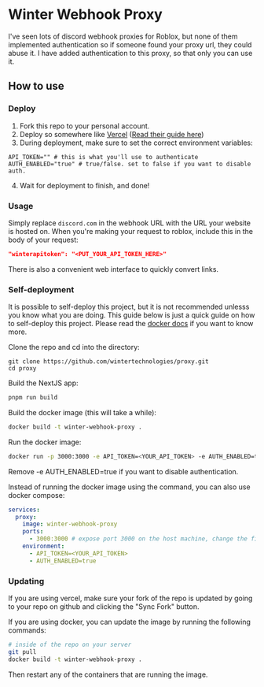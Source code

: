# Winter Webhook Proxy

I've seen lots of discord webhook proxies for Roblox, but none of them implemented
authentication so if someone found your proxy url, they could abuse it. I have
added authentication to this proxy, so that only you can use it.

## How to use

### Deploy

1. Fork this repo to your personal account.
2. Deploy so somewhere like [Vercel](https://vercel.com) ([Read their guide here](https://nextjs.org/learn-pages-router/basics/deploying-nextjs-app/deploy))
3. During deployment, make sure to set the correct environment variables:

```env
API_TOKEN="" # this is what you'll use to authenticate
AUTH_ENABLED="true" # true/false. set to false if you want to disable auth.
```

4. Wait for deployment to finish, and done!

### Usage

Simply replace `discord.com` in the webhook URL with the URL your website is hosted
on. When you're making your request to roblox, include this in the body of your request:

```json
"winterapitoken": "<PUT_YOUR_API_TOKEN_HERE>"
```

There is also a convenient web interface to quickly convert links.

### Self-deployment

It is possible to self-deploy this project, but it is not recommended unlesss you
know what you are doing. This guide below is just a quick guide on how to self-deploy
this project. Please read the [docker docs](https://docs.docker.com/get-started/overview/)
if you want to know more.

Clone the repo and cd into the directory:

```
git clone https://github.com/wintertechnologies/proxy.git
cd proxy
```

Build the NextJS app:

```bash
pnpm run build
```

Build the docker image (this will take a while):

```bash
docker build -t winter-webhook-proxy .
```

Run the docker image:

```bash
docker run -p 3000:3000 -e API_TOKEN=<YOUR_API_TOKEN> -e AUTH_ENABLED=true winter-webhook-proxy
```

Remove -e AUTH_ENABLED=true if you want to disable authentication.

Instead of running the docker image using the command, you can also use docker compose:

```yaml
services:
  proxy:
    image: winter-webhook-proxy
    ports:
      - 3000:3000 # expose port 3000 on the host machine, change the first number to whatever port you want to use (before the colon)
    environment:
      - API_TOKEN=<YOUR_API_TOKEN>
      - AUTH_ENABLED=true
```

### Updating

If you are using vercel, make sure your fork of the repo is updated by going to
your repo on github and clicking the "Sync Fork" button.

If you are using docker, you can update the image by running the following commands:

```bash
# inside of the repo on your server
git pull
docker build -t winter-webhook-proxy .
```

Then restart any of the containers that are running the image.
